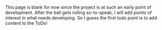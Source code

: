 This page is blank for now since the project is at such
an early point of development. After the ball gets rolling
so-to-speak, I will add points of interest in what needs
developing. So I guess the first todo point is to add content
to the ToDo!
